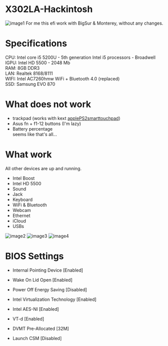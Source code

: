 # X302LA-Hackintosh<br>

![image1](https://user-images.githubusercontent.com/97092438/181011028-b07e8552-9c6d-4865-91f9-539d698e1e84.png)
 For me this efi work with BigSur & Monterey, without any changes.


# Specifications<br>
CPU: Intel core i5 5200U - 5th generation Intel i5 processors - Broadwell<br>
IGPU: Intel HD 5500 - 2048 Mb<br>
RAM: 8GB DDR3<br>
LAN: Realtek 8168/8111<br>
WIFI: Intel AC7260hmw WiFi + Bluetooth 4.0 (replaced)<br>
SSD: Samsung EVO 870<br>


# What does not work<br>
 - trackpad (works with kext <a href="https://osxlatitude.com/forums/topic/1948-elan-focaltech-and-synaptics-smart-touchpad-driver/">applePS2smarttouchpad</a>)
 - Asus fn + f1-12 buttons (I'm lazy)
 - Battery percentage<br>
 seems like that's all...

 # What work<br>
 All other devices are up and running.

 - Intel Boost
 - Intel HD 5500
 - Sound
 - Jack
 - Keyboard
 - WiFi & Bluetooth
 - Webcam
 - Ethernet
 - iCloud
 - USBs

![image2](https://user-images.githubusercontent.com/97092438/181012038-5fd89769-7517-4219-9d3d-1cf8f8294008.png)
![image3](https://user-images.githubusercontent.com/97092438/181012043-b88c5019-ace8-493e-b08f-a75ae36c9eb6.png)
![image4](https://user-images.githubusercontent.com/97092438/181013248-1b443803-b3fc-41dd-b6f2-71d3f09f0183.png)

 
# BIOS Settings<br>

 - Internal Pointing Device [Enabled]
 - Wake On Lid Open [Enabled]
 - Power Off Energy Saving [Disabled]

 - Intel Virtualization Technology [Enabled]
 - Intel AES-NI [Enabled]
 - VT-d [Enabled]
 - DVMT Pre-Allocated [32M]
 - Launch CSM [Disabled]
